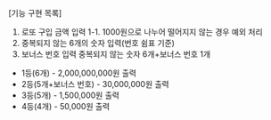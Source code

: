 [기능 구현 목록]
1. 로또 구입 금액 입력
   1-1. 1000원으로 나누어 떨어지지 않는 경우 예외 처리
2. 중복되지 않는 6개의 숫자 입력(번호 쉼표 기준)
3. 보너스 번호 입력
   중복되지 않는 숫자 6개+보너스 번호 1개
- 1등(6개) - 2,000,000,000원 출력 
- 2등(5개+보너스 번호) - 30,000,000원 출력
- 3등(5개) - 1,500,000원 출력
- 4등(4개) - 50,000원 출력